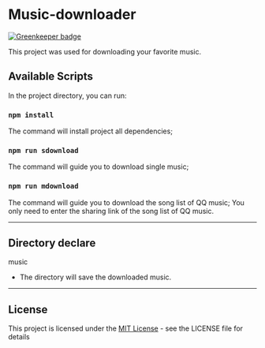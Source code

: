 # Music-downloader

[![Greenkeeper badge](https://badges.greenkeeper.io/lorainwings/music-downloader.svg)](https://greenkeeper.io/)

This project was used for downloading your favorite music.

## Available Scripts

In the project directory, you can run:

### `npm install`

The command will install project all dependencies;

### `npm run sdownload`

The command will guide you to download single music;

### `npm run mdownload`

The command will guide you to download the song list of QQ music;
You only need to enter the sharing link of the song list of QQ music.

---

## Directory declare

music

- The directory will save the downloaded music.

---

## License

This project is licensed under the [MIT License](./LICENSE) - see the LICENSE file for details
